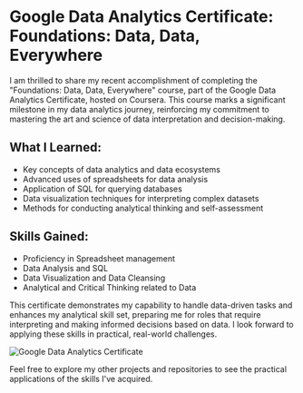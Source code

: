 # Google Data Analytics Certificate: Foundations: Data, Data, Everywhere

I am thrilled to share my recent accomplishment of completing the "Foundations: Data, Data, Everywhere" course, part of the Google Data Analytics Certificate, hosted on Coursera. This course marks a significant milestone in my data analytics journey, reinforcing my commitment to mastering the art and science of data interpretation and decision-making.

## What I Learned:
- Key concepts of data analytics and data ecosystems
- Advanced uses of spreadsheets for data analysis
- Application of SQL for querying databases
- Data visualization techniques for interpreting complex datasets
- Methods for conducting analytical thinking and self-assessment

## Skills Gained:
- Proficiency in Spreadsheet management
- Data Analysis and SQL
- Data Visualization and Data Cleansing
- Analytical and Critical Thinking related to Data

This certificate demonstrates my capability to handle data-driven tasks and enhances my analytical skill set, preparing me for roles that require interpreting and making informed decisions based on data. I look forward to applying these skills in practical, real-world challenges.

![Google Data Analytics Certificate](https://www.coursera.org/account/accomplishments/verify/V667K97NPX88)

Feel free to explore my other projects and repositories to see the practical applications of the skills I've acquired.

